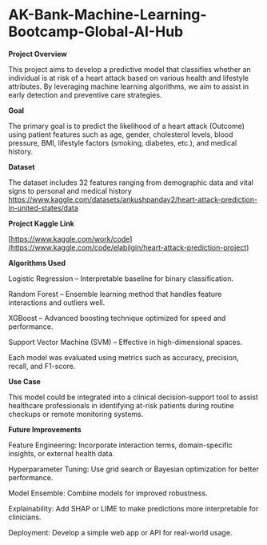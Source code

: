 # AK-Bank-Machine-Learning-Bootcamp-Global-AI-Hub



**Project Overview**

This project aims to develop a predictive model that classifies whether an individual is at risk of a heart attack based on various health and lifestyle attributes. By leveraging machine learning algorithms, we aim to assist in early detection and preventive care strategies.


**Goal**

The primary goal is to predict the likelihood of a heart attack (Outcome) using patient features such as age, gender, cholesterol levels, blood pressure, BMI, lifestyle factors (smoking, diabetes, etc.), and medical history.

**Dataset**

The dataset includes 32 features ranging from demographic data and vital signs to personal and medical history
https://www.kaggle.com/datasets/ankushpanday2/heart-attack-prediction-in-united-states/data


**Project Kaggle Link**

[https://www.kaggle.com/work/code](https://www.kaggle.com/code/elabilgin/heart-attack-prediction-project)



**Algorithms Used**

Logistic Regression – Interpretable baseline for binary classification.

Random Forest – Ensemble learning method that handles feature interactions and outliers well.

XGBoost – Advanced boosting technique optimized for speed and performance.

Support Vector Machine (SVM) – Effective in high-dimensional spaces.

Each model was evaluated using metrics such as accuracy, precision, recall, and F1-score.



**Use Case**

This model could be integrated into a clinical decision-support tool to assist healthcare professionals in identifying at-risk patients during routine checkups or remote monitoring systems.



**Future Improvements**

Feature Engineering: Incorporate interaction terms, domain-specific insights, or external health data.

Hyperparameter Tuning: Use grid search or Bayesian optimization for better performance.

Model Ensemble: Combine models for improved robustness.

Explainability: Add SHAP or LIME to make predictions more interpretable for clinicians.

Deployment: Develop a simple web app or API for real-world usage.
